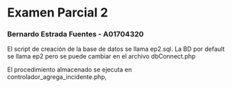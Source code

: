 # Examen Parcial 2
### Bernardo Estrada Fuentes - A01704320

El script de creación de la base de datos se llama ep2.sql.
La BD por default se llama ep2 pero se puede cambiar en el archivo dbConnect.php

El procedimiento almacenado se ejecuta en controlador_agrega_incidente.php,
